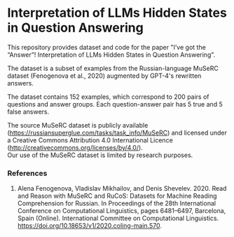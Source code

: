# Interpretation of LLMs Hidden States in Question Answering
This repository provides dataset and code for the paper "I’ve got the “Answer”! Interpretation of LLMs Hidden States in Question Answering".  

The dataset is a subset of examples from the Russian-language MuSeRC dataset (Fenogenova et al., 2020) augmented by GPT-4's rewritten answers.  

The dataset contains 152 examples, which correspond to 200 pairs of questions and answer groups. Each question-answer pair has 5 true and 5 false answers.

The source MuSeRC dataset is publicly available (https://russiansuperglue.com/tasks/task_info/MuSeRC) and licensed under a Creative Commons Attribution 4.0 International Licence (http://creativecommons.org/licenses/by/4.0/).  
Our use of the MuSeRC dataset is limited by research purposes.

### References
1. Alena Fenogenova, Vladislav Mikhailov, and Denis Shevelev. 2020. Read and Reason with MuSeRC and RuCoS: Datasets for Machine Reading Comprehension for Russian. In Proceedings of the 28th International Conference on Computational Linguistics, pages 6481–6497, Barcelona, Spain (Online). International Committee on Computational Linguistics.
https://doi.org/10.18653/v1/2020.coling-main.570.
